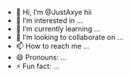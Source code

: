 - 👋 Hi, I’m @JustAxye hii
- 👀 I’m interested in ...
- 🌱 I’m currently learning ...
- 💞️ I’m looking to collaborate on ...
- 📫 How to reach me ...
- 😄 Pronouns: ...
- ⚡ Fun fact: ...

<!---
JustAxye/JustAxye is a ✨ special ✨ repository because its `README.md` (this file) appears on your GitHub profile.
You can click the Preview link to take a look at your changes.
--->
